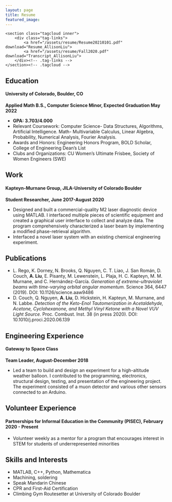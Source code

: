 ```yaml
---
layout: page
title: Resume
featured_image:
---
```

 <!-- Create a sorted array of tags -->
    <section class="tagcloud inner">
        <div class="tag-links">
            <a href="/assets/resume/Resume20210101.pdf" download="Resume_AllisonLiu">
            <a href="/assets/resume/Fall2020.pdf" download="Transcript_AllisonLiu">
        </div><!-- .tag-links -->
    </section><!-- .tagcloud -->

## Education
#### University of Colorado, Boulder, CO
**Applied Math B.S., Computer Science Minor, Expected Graduation May 2022**
* **GPA: 3.703/4.000**
* Relevant Coursework: Computer Science- Data Structures, Algorithms, Artificial Intelligence. Math- Multivariable Calculus, Linear Algebra, Probability, Numerical Analysis, Fourier Analysis.
* Awards and Honors: Engineering Honors Program, BOLD Scholar, College of Engineering Dean’s List
* Clubs and Organizations: CU Women’s Ultimate Frisbee, Society of Women Engineers (SWE)

## Work
#### Kapteyn-Murnane Group, JILA-University of Colorado Boulder
**Student Researcher, June 2017-August 2020**
* Designed and built a commercial-quality M2 laser diagnostic device using MATLAB. I interfaced multiple pieces of scientific equipment and created a graphical user interface to collect and analyze data. The program comprehensively characterized a laser beam by implementing a modified phase-retrieval algorithm.
* Interfaced a novel laser system with an existing chemical engineering experiment.

## Publications
* L. Rego, K. Dorney, N. Brooks, Q. Nguyen, C. T. Liao, J. San Román, D. Couch, **A. Liu**, E. Pisanty, M. Lewenstein, L. Plaja, H. C. Kapteyn, M. M. Murnane, and C. Hernández-García. *Generation of extreme-ultraviolet beams with time-varying orbital angular momentum.* Science 364, 6447 (2019). DOI: 10.1126/science.aaw9486 
* D. Couch, Q. Nguyen, **A. Liu**, D. Hickstein, H. Kapteyn, M. Murnane, and N. Labbe. *Detection of the Keto-Enol Tautomerization in Acetaldehyde, Acetone, Cyclohexanone, and Methyl Vinyl Ketone with a Novel VUV Light Source.* Proc. Combust. Inst. 38 (in press 2020). DOI: 10.1010/j.proci.2020.06.139

## Engineering Experience
#### Gateway to Space Class
**Team Leader, August-December 2018**
* Led a team to build and design an experiment for a high-altitude weather balloon. I contributed to the programming, electronics, structural design, testing, and presentation of the engineering project. The experiment consisted of a muon detector and various other sensors connected to an Arduino.


## Volunteer Experience
#### Partnerships for Informal Education in the Community (PISEC), February 2020 - Present
* Volunteer weekly as a mentor for a program that encourages interest in STEM for students of underrepresented minorities


## Skills and Interests
* MATLAB, C++, Python, Mathematica
* Machining, soldering
* Speak Mandarin Chinese
* CPR and First-Aid Certification
* Climbing Gym Routesetter at University of Colorado Boulder
